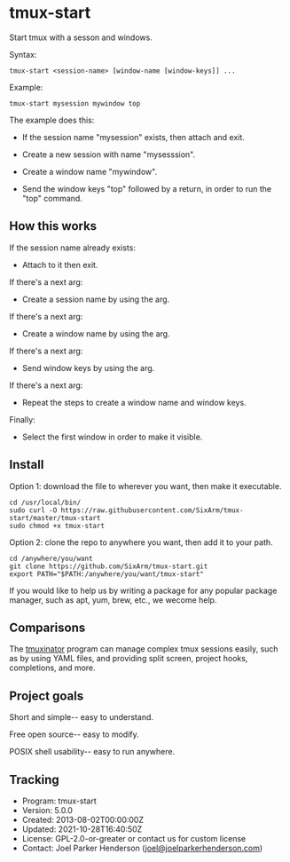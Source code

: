 # tmux-start

Start tmux with a sesson and windows.

Syntax:

    tmux-start <session-name> [window-name [window-keys]] ...

Example:

    tmux-start mysession mywindow top

The example does this:

  * If the session name "mysession" exists, then attach and exit.

  * Create a new session with name "mysesssion".

  * Create a window name "mywindow".

  * Send the window keys "top" followed by a return,
    in order to run the "top" command.


## How this works

If the session name already exists:

  * Attach to it then exit.

If there's a next arg:

  * Create a session name by using the arg.

If there's a next arg:

  * Create a window name by using the arg.
  
If there's a next arg:

  * Send window keys by using the arg.

If there's a next arg:

  * Repeat the steps to create a window name and window keys.

Finally:

  * Select the first window in order to make it visible.


## Install

Option 1: download the file to wherever you want, then make it executable.

    cd /usr/local/bin/
    sudo curl -O https://raw.githubusercontent.com/SixArm/tmux-start/master/tmux-start
    sudo chmod +x tmux-start

Option 2: clone the repo to anywhere you want, then add it to your path.

    cd /anywhere/you/want
    git clone https://github.com/SixArm/tmux-start.git   
    export PATH="$PATH:/anywhere/you/want/tmux-start"

If you would like to help us by writing a package for any popular package manager, such as apt, yum, brew, etc., we wecome help.


## Comparisons

The [tmuxinator](https://github.com/tmuxinator/tmuxinator) program
can manage complex tmux sessions easily, such as by using YAML files,
and providing split screen, project hooks, completions, and more.


## Project goals

Short and simple-- easy to understand.

Free open source-- easy to modify.

POSIX shell usability-- easy to run anywhere.


## Tracking

* Program: tmux-start
* Version: 5.0.0
* Created: 2013-08-02T00:00:00Z
* Updated: 2021-10-28T16:40:50Z
* License: GPL-2.0-or-greater or contact us for custom license
* Contact: Joel Parker Henderson (joel@joelparkerhenderson.com)
